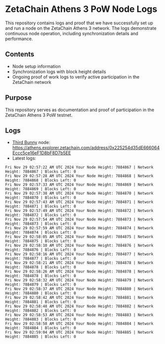 # ZetaChain Athens 3 PoW Node Logs
This repository contains logs and proof that we have successfully set up and run a node on the ZetaChain Athens 3 network. The logs demonstrate continuous node operation, including synchronization details and performance.

## Contents
- Node setup information
- Synchronization logs with block height details
- Ongoing proof of work logs to verify active participation in the ZetaChain network

## Purpose
This repository serves as documentation and proof of participation in the ZetaChain Athens 3 PoW testnet.

## Logs

- [Third Bunny](https://thirdbunny.xyz/) node: https://athens.explorer.zetachain.com/address/0x225254d35dE666064Eccc5ce16eF1D8bF8D7b5EE
- Latest logs:
```
Fri Nov 29 02:57:22 AM UTC 2024 Your Node Height: 7884867 | Network Height: 7884867 | Blocks Left: 0
Fri Nov 29 02:57:28 AM UTC 2024 Your Node Height: 7884868 | Network Height: 7884868 | Blocks Left: 0
Fri Nov 29 02:57:33 AM UTC 2024 Your Node Height: 7884869 | Network Height: 7884869 | Blocks Left: 0
Fri Nov 29 02:57:38 AM UTC 2024 Your Node Height: 7884870 | Network Height: 7884870 | Blocks Left: 0
Fri Nov 29 02:57:43 AM UTC 2024 Your Node Height: 7884871 | Network Height: 7884871 | Blocks Left: 0
Fri Nov 29 02:57:49 AM UTC 2024 Your Node Height: 7884872 | Network Height: 7884872 | Blocks Left: 0
Fri Nov 29 02:57:54 AM UTC 2024 Your Node Height: 7884873 | Network Height: 7884873 | Blocks Left: 0
Fri Nov 29 02:57:59 AM UTC 2024 Your Node Height: 7884874 | Network Height: 7884874 | Blocks Left: 0
Fri Nov 29 02:58:05 AM UTC 2024 Your Node Height: 7884875 | Network Height: 7884875 | Blocks Left: 0
Fri Nov 29 02:58:10 AM UTC 2024 Your Node Height: 7884876 | Network Height: 7884876 | Blocks Left: 0
Fri Nov 29 02:58:16 AM UTC 2024 Your Node Height: 7884877 | Network Height: 7884877 | Blocks Left: 0
Fri Nov 29 02:58:21 AM UTC 2024 Your Node Height: 7884878 | Network Height: 7884878 | Blocks Left: 0
Fri Nov 29 02:58:26 AM UTC 2024 Your Node Height: 7884878 | Network Height: 7884878 | Blocks Left: 0
Fri Nov 29 02:58:32 AM UTC 2024 Your Node Height: 7884879 | Network Height: 7884879 | Blocks Left: 0
Fri Nov 29 02:58:37 AM UTC 2024 Your Node Height: 7884880 | Network Height: 7884880 | Blocks Left: 0
Fri Nov 29 02:58:42 AM UTC 2024 Your Node Height: 7884881 | Network Height: 7884881 | Blocks Left: 0
Fri Nov 29 02:58:48 AM UTC 2024 Your Node Height: 7884882 | Network Height: 7884882 | Blocks Left: 0
Fri Nov 29 02:58:53 AM UTC 2024 Your Node Height: 7884883 | Network Height: 7884883 | Blocks Left: 0
Fri Nov 29 02:58:58 AM UTC 2024 Your Node Height: 7884884 | Network Height: 7884884 | Blocks Left: 0
Fri Nov 29 02:59:04 AM UTC 2024 Your Node Height: 7884885 | Network Height: 7884885 | Blocks Left: 0
```
